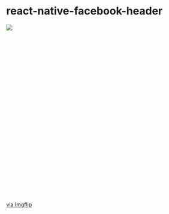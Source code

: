 # react-native-facebook-header
<div style="width:260px;max-width:100%;"><div style="height:0;padding-bottom:176.15%;position:relative;"><img src="https://imgflip.com/embed/4puvmi"></img></div><p><a href="https://imgflip.com/gif/4puvmi">via Imgflip</a></p></div>
